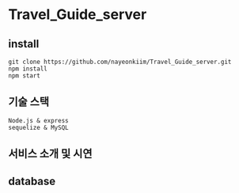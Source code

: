# Travel_Guide_server

## install
```
git clone https://github.com/nayeonkiim/Travel_Guide_server.git
npm install
npm start
```
## 기술 스택
```
Node.js & express
sequelize & MySQL
```

## 서비스 소개 및 시연

## database

